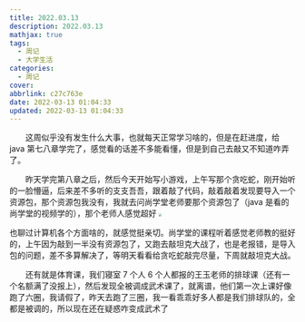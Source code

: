 ```yaml
---
title: 2022.03.13
description: 2022.03.13
mathjax: true
tags:
  - 周记
  - 大学生活
categories:
  - 周记
cover:
abbrlink: c27c763e
date: 2022-03-13 01:04:33
updated: 2022-03-13 01:04:33
---
```


&emsp;&emsp;这周似乎没有发生什么大事，也就每天正常学习啥的，但是在赶进度，给 java 第七八章学完了，感觉看的话差不多能看懂，但是到自己去敲又不知道咋弄了。

&emsp;&emsp;昨天学完第八章之后，然后今天开始写小游戏，上午写那个贪吃蛇，刚开始听的一脸懵逼，后来差不多听的支支吾吾，跟着敲了代码，敲着敲着发现要导入一个资源包，那个资源包我没有，我就去问尚学堂老师要那个资源包了（java 是看的尚学堂的视频学的），那个老师人感觉超好
<img src="https://cdn.jsdelivr.net/gh/1405720461/blog_img@main/weekly_report/6.webp" style="zoom: 33%;" />

也聊过计算机各个方面啥的，就感觉挺亲切。尚学堂的课程听着感觉老师教的挺好的，上午因为敲到一半没有资源包了，又跑去敲坦克大战了，也是老报错，是导入包的问题，差不多算解决了，等明天看看给贪吃蛇敲完尽量，下周就敲坦克大战。

&emsp;&emsp;还有就是体育课，我们寝室 7 个人 6 个人都报的王玉老师的排球课（还有一个名额满了没报上），然后发现全被调成武术课了，就离谱，他们第一次上课好像跑了六圈，我请假了，昨天去跑了三圈，我一看乖乖好多人都是我们排球队的，全都是被调的，所以现在还在疑惑咋变成武术了
